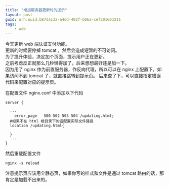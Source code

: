 ```yaml
---
title: "增加服务器更新时的提示"
layout: post
guid: urn:uuid:b87da13a-a4dd-402f-b06a-cef201603211
tags:
    - web
---
```


今天更新 web 端认证支付功能。  
更新的时候要停掉 tomcat ，然后会造成短暂的不可访问。  
为了提升体验，决定加个页面，提示用户正在更新。  
之前考虑反正就那么几秒懒得加了，后来想想最好还是加一下。  
因为用了 nginx 作为前置服务器，作反向代理，所以可以在 nginx 上配置下。如果访问不到 tomcat 了，就直接跳转到提示页。
后来查了下，可以直接指定错误代码来配置对应的提示页。

在配置文件 nginx.conf 中添加以下代码

```
server {

  ···
	error_page   500 502 503 504 /updating.html;
  #如果不在 html 根目录下的话配置实际文件路径
  location /updating.html{

  }
  ···
}
```

然后重载配置文件

    nginx -s reload

注意提示页应该用全静态页，如果你写的样式和文件是通过 tomcat 路由的话，那肯定是加载不出来的。
